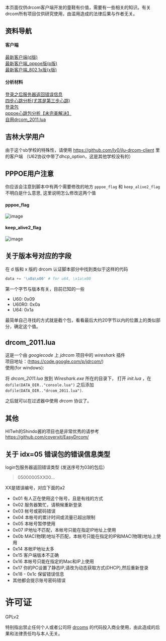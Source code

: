 本页面仅供drcom客户端开发的童鞋有价值，需要有一些相关的知识。有关drcom所有项目仅供研究使用，由滥用造成的法律后果与作者无关。

资料导航
---------------------

#### 客户端

[最新客户端(d版)](https://github.com/drcoms/generic/blob/master/latest-wired.py) <br>
[最新客户端_pppoe版(p版)](https://github.com/drcoms/generic/blob/master/latest-pppoe.py) <br>
[最新客户端_802.1x版(x版)](https://github.com/drcoms/drcom8021x)

#### 分析材料
[登录之后服务器返回错误信息](https://github.com/drcoms/generic/blob/master/errorno.md) <br>
[四步心跳分析(尤其是第三步心跳)](https://github.com/drcoms/generic/blob/master/heart-beats.md) <br>
[登录包](https://github.com/drcoms/generic/blob/master/login.md) <br>
[pppoe心跳包分析【未完美解决】](https://github.com/drcoms/generic/blob/master/pppoe.md) <br>
[自用drcom_2011.lua](https://github.com/drcoms/generic/blob/master/drcom_2011.lua)

吉林大学用户
------------------
由于这个sb学校的特殊性，请使用 https://github.com/ly0/jlu-drcom-client 里的客户端
（U62协议中带了dhcp_option，这是其他学校没有的）

PPPOE用户注意
------------------
你应该会注意到脚本中有两个需要修改的地方 `pppoe_flag` 和 `keep_alive2_flag` 不明白是什么意思, 这里说明怎么修改这两个值

#### pppoe_flag
![image](https://raw.githubusercontent.com/drcoms/generic/master/images/pppoe1.jpg)

#### keep_alive2_flag
![image](https://raw.githubusercontent.com/drcoms/generic/master/images/pppoe2.jpg)


关于版本号对应的字段
-------------------
在 d 版和 x 版的 drcom 认证脚本部分中找到类似于这样的代码

```python
data += '\x0a\x00' # for u64, \x1a\x00
```

第一个字节与版本有关，目前已知的一些

* U60: 0x09
* U60R0: 0x0a
* U64: 0x1a

最简单自己寻找的方式就是截个包，看看最后大约20字节以内的位置上的类似部分，确定这个值。

drcom_2011.lua
---------------------
这是一个由 *googlecode* 上 *jdrcom* 项目中的 *wireshark* 插件 <br>
项目地址：(https://code.google.com/p/jdrcom/) <br>
使用(for windows):

将 *drcom_2011.lua* 放到 *Wireshark.exe* 所在的目录下， 打开 *init.lua* ，在 `dofile(DATA_DIR.."console.lua")` 之后添加 `dofile(DATA_DIR.."drcom_2011.lua")`.

之后就可以在过滤器中使用 *drcom* 协议了。

其他
-------------------
HITwh的Shindo酱的项目也是非常优秀的请参考 <br>
https://github.com/coverxit/EasyDrcom/


关于 idx=05 错误包的错误信息类型
---------------------

login包服务器返回错误类型 (发送序号为03的包后）<br>
> 05000005XX00...

XX是错误编号，对应下面的a2

* 0x01 有人正在使用这个账号，且是有线的方式
* 0x02 服务器繁忙，请稍候重新登录
* 0x03 帐号或密码错误
* 0x04 本帐号的累计时间或流量已超出限制
* 0x05 本帐号暂停使用
* 0x07 IP地址不匹配，本帐号只能在指定IP地址上使用 
* 0x0b MAC(物理)地址不匹配，本帐号只能在指定的IP和MAC(物理)地址上使用
* 0x14 本帐IP地址太多
* 0x15 客户端版本不正确
* 0x16 本帐号只能在指定的Mac和IP上使用
* 0x17 你的PC设置了静态IP,请改为动态获取方式(DHCP),然后重新登录
* 0x18 - 0x1c 保留错误信息
* 其他都会提示账号密码错误


# 许可证

GPLv2

特别指出禁止任何个人或者公司将 [drcoms](http://github.com/drcoms/) 的代码投入商业使用，由此造成的后果和法律责任均与本人无关。 

